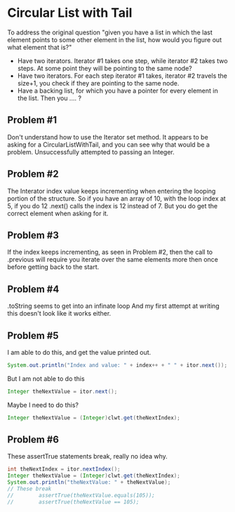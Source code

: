 Circular List with Tail
=======================

To address the original question "given you have a list in which the last element points to some other element in the list, how would you figure out what element that is?"
  * Have two iterators. Iterator #1 takes one step, while iterator #2 takes two steps.  At some point they will be pointing to the same node?
  * Have two iterators. For each step iterator #1 takes, iterator #2 travels the size+1, you check if they are pointing to the same node.
  * Have a backing list, for which you have a pointer for every element in the list.  Then you .... ?


Problem #1
----------
 Don't understand how to use the Iterator set method.  It appears to be asking for a CircularListWithTail, and you can see why that would be a problem.  Unsuccessfully attempted to passing an Integer.

Problem #2
----------
The Interator index value keeps incrementing when entering the looping portion of the structure.  So if you have an array of 10, with the loop index at 5, if you do 12 .next() calls the index is 12 instead of 7.  But you do get the correct element when asking for it.


Problem #3
----------
If the index keeps incrementing, as seen in Problem #2, then the call to .previous will require you iterate over the same elements more then once before getting back to the start.

Problem #4
----------
.toString seems to get into an infinate loop
And my first attempt at writing this doesn't look like it works either.

Problem #5
----------
I am able to do this, and get the value printed out. 
````java
System.out.println("Index and value: " + index++ + " " + itor.next());
````
But I am not able to do this
````java
Integer theNextValue = itor.next();
````
Maybe I need to do this?
````java
Integer theNextValue = (Integer)clwt.get(theNextIndex);
````
Problem #6
----------
These assertTrue statements break, really no idea why.
````java
int theNextIndex = itor.nextIndex();
Integer theNextValue = (Integer)clwt.get(theNextIndex);
System.out.println("theNextValue: " + theNextValue);
// These break
//        assertTrue(theNextValue.equals(105));
//        assertTrue(theNextValue == 105);
````
